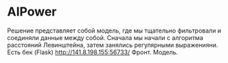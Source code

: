 # AIPower

Решение представляет собой модель, где мы тщательно фильтровали и соединяли данные между собой. Сначала мы начали с алгоритма расстояний Левинштейна, затем занялись регулярными выраженияни. 
Есть бек (Flask)
http://141.8.198.155:56733/
Фронт. Модель.
